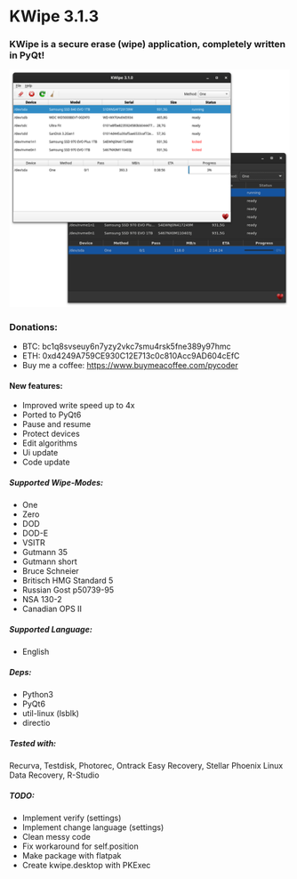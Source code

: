 # KWipe 3.1.3
### KWipe is a secure erase (wipe) application, completely written in PyQt!

![KWipe 3.1.0](https://github.com/PyCoder/KWipe/blob/master/screenshots/difference.png?raw=true)


### Donations:
- BTC: bc1q8svseuy6n7yzy2vkc7smu4rsk5fne389y97hmc
- ETH: 0xd4249A759CE930C12E713c0c810Acc9AD604cEfC
- Buy me a coffee: https://www.buymeacoffee.com/pycoder

#### New features:
- Improved write speed up to 4x
- Ported to PyQt6
- Pause and resume
- Protect devices
- Edit algorithms
- Ui update
- Code update

##### Supported Wipe-Modes:
- One
- Zero
- DOD
- DOD-E
- VSITR
- Gutmann 35 
- Gutmann short
- Bruce Schneier
- Britisch HMG Standard 5
- Russian Gost p50739-95
- NSA 130-2
- Canadian OPS II 

##### Supported Language:
- English

##### Deps:
- Python3
- PyQt6
- util-linux (lsblk)
- directio

##### Tested with:
Recurva, Testdisk, Photorec, Ontrack Easy Recovery, Stellar Phoenix Linux Data Recovery, R-Studio 

##### TODO:
- Implement verify (settings)
- Implement change language (settings)
- Clean messy code
- Fix workaround for self.position
- Make package with flatpak
- Create kwipe.desktop with PKExec

